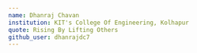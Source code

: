 ```yaml
---
name: Dhanraj Chavan
institution: KIT's College Of Engineering, Kolhapur
quote: Rising By Lifting Others
github_user: dhanrajdc7
---
```

